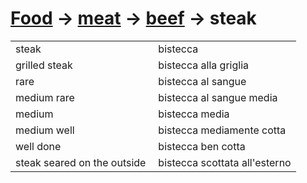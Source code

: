 # [Food](food.html) -> [meat](food-meat.html) -> [beef](food-beef.html) -> steak 

<table>
<tr>
<td width="50%">steak</td>
<td>bistecca</td>
</tr>
<tr>
<td width="50%">grilled steak</td>
<td>bistecca alla griglia</td>
</tr>
<tr>
<td width="50%">rare</td>
<td>bistecca al sangue</td>
</tr>
<tr>
<td width="50%">medium rare</td>
<td>bistecca al sangue media</td>
</tr>
<tr>
<td width="50%">medium</td>
<td>bistecca media</td>
</tr>
<tr>
<td width="50%">medium well</td>
<td>bistecca mediamente cotta</td>
</tr>
<tr>
<td width="50%">well done</td>
<td>bistecca ben cotta</td>
</tr>
<tr>
<td width="50%">steak seared on the outside</td>
<td>bistecca scottata all'esterno</td>
</tr>
</table>
